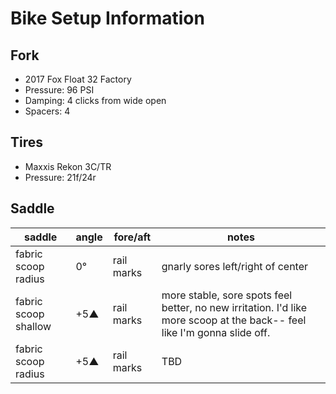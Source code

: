 # Bike Setup Information

## Fork 

* 2017 Fox Float 32 Factory
* Pressure: 96 PSI
* Damping: 4 clicks from wide open
* Spacers: 4

## Tires

* Maxxis Rekon 3C/TR
* Pressure: 21f/24r

## Saddle

| saddle | angle | fore/aft | notes |
|-|-|-|-|
| fabric scoop radius | 0° | rail marks | gnarly sores left/right of center |
| fabric scoop shallow | +5▲ | rail marks | more stable, sore spots feel better, no new irritation. I'd like more scoop at the back-- feel like I'm gonna slide off. |
| fabric scoop radius | +5▲ | rail marks | TBD | 
